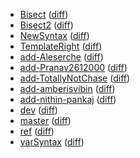   * [Bisect](https://fennecdjay.github.io/gwion-coverage-report/Bisect) ([diff](https://fennecdjay.github.io/gwion-coverage-report/Bisect/diff.html))
  * [Bisect2](https://fennecdjay.github.io/gwion-coverage-report/Bisect2) ([diff](https://fennecdjay.github.io/gwion-coverage-report/Bisect2/diff.html))
  * [NewSyntax](https://fennecdjay.github.io/gwion-coverage-report/NewSyntax) ([diff](https://fennecdjay.github.io/gwion-coverage-report/NewSyntax/diff.html))
  * [TemplateRight](https://fennecdjay.github.io/gwion-coverage-report/TemplateRight) ([diff](https://fennecdjay.github.io/gwion-coverage-report/TemplateRight/diff.html))
  * [add-Aleserche](https://fennecdjay.github.io/gwion-coverage-report/add-Aleserche) ([diff](https://fennecdjay.github.io/gwion-coverage-report/add-Aleserche/diff.html))
  * [add-Pranav2612000](https://fennecdjay.github.io/gwion-coverage-report/add-Pranav2612000) ([diff](https://fennecdjay.github.io/gwion-coverage-report/add-Pranav2612000/diff.html))
  * [add-TotallyNotChase](https://fennecdjay.github.io/gwion-coverage-report/add-TotallyNotChase) ([diff](https://fennecdjay.github.io/gwion-coverage-report/add-TotallyNotChase/diff.html))
  * [add-amberisvibin](https://fennecdjay.github.io/gwion-coverage-report/add-amberisvibin) ([diff](https://fennecdjay.github.io/gwion-coverage-report/add-amberisvibin/diff.html))
  * [add-nithin-pankaj](https://fennecdjay.github.io/gwion-coverage-report/add-nithin-pankaj) ([diff](https://fennecdjay.github.io/gwion-coverage-report/add-nithin-pankaj/diff.html))
  * [dev](https://fennecdjay.github.io/gwion-coverage-report/dev) ([diff](https://fennecdjay.github.io/gwion-coverage-report/dev/diff.html))
  * [master](https://fennecdjay.github.io/gwion-coverage-report/master) ([diff](https://fennecdjay.github.io/gwion-coverage-report/master/diff.html))
  * [ref](https://fennecdjay.github.io/gwion-coverage-report/ref) ([diff](https://fennecdjay.github.io/gwion-coverage-report/ref/diff.html))
  * [varSyntax](https://fennecdjay.github.io/gwion-coverage-report/varSyntax) ([diff](https://fennecdjay.github.io/gwion-coverage-report/varSyntax/diff.html))
